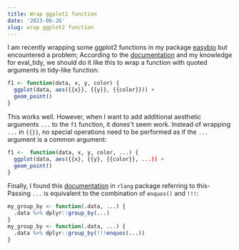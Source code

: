 ```yaml
---
title: Wrap ggplot2 function
date: '2023-06-26'
slug: wrap ggplot2 function
---
```


I am recently wrapping some ggplot2 functions in my package [easybio](https://github.com/snowGlint/easybio) but encountered a problem; According to the [documentation](https://ggplot2-book.org/programming.html#introduction) and my knowledge for eval_tidy, we should do it like this to wrap a function with quoted arguments in tidy-like function:

```r
f1 <- function(data, x, y, color) {
  ggplot(data, aes({{x}}, {{y}}, {{color}})) +
  geom_point()
}
```

This works well. However, when I want to add additional aesthetic arguments `...` to the `f1` function, it dones't seem work. Instead of wrapping `...` in `{{}}`, no special operations need to be performed as if the `...` argument is a common argument:

```r
f1 <-  function(data, x, y, color, ...) {
  ggplot(data, aes({{x}, {{y}, {{color}}, ...)) +
  geom_point()
}
```

Finally, I found this [documentation](https://rlang.r-lib.org/reference/topic-metaprogramming.html#forwarding-patterns) in `rlang` package referring to this-Passing `...` is equivalent to the combination of `enquos()` and `!!!`:

```r
my_group_by <- function(.data, ...) {
  .data %>% dplyr::group_by(...)
}
my_group_by <- function(.data, ...) {
  .data %>% dplyr::group_by(!!!enquos(...))
}
```
